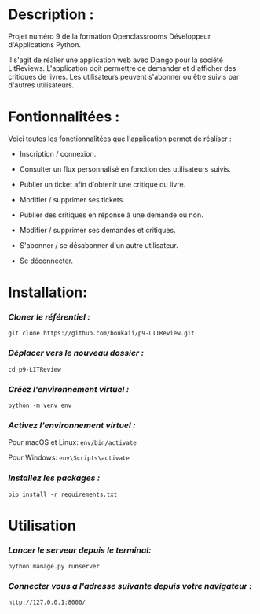 


# Description :

Projet numéro 9 de la formation Openclassrooms Développeur d'Applications Python.

Il s'agit de réalier une application web avec Django pour la société LitReviews.
L'application doit permettre de demander et d'afficher des critiques de livres.
Les utilisateurs peuvent s'abonner ou être suivis par d'autres utilisateurs.


# Fontionnalitées :


Voici toutes les fonctionnalitées que l'application permet de réaliser :


* Inscription / connexion.

* Consulter un flux personnalisé en fonction des utilisateurs suivis.

* Publier un ticket afin d'obtenir une critique du livre.

* Modifier / supprimer ses tickets.

* Publier des critiques en réponse à une demande ou non.

* Modifier / supprimer ses demandes et critiques.

* S'abonner / se désabonner d'un autre utilisateur.

* Se déconnecter.




# Installation:



### **_Cloner le référentiel :_**

`git clone https://github.com/boukaii/p9-LITReview.git`


###  **_Déplacer vers le nouveau dossier :_**

`cd p9-LITReview`




### **_Créez l'environnement virtuel :_**

`python -m venv env`


### _**Activez l'environnement virtuel :**_

Pour macOS et Linux:  `env/bin/activate`

Pour Windows:  `env\Scripts\activate`


### **_Installez les packages :_**

`pip install -r requirements.txt`


# Utilisation

### _**Lancer le serveur depuis le terminal:**_

`python manage.py runserver`

### **_Connecter vous a l'adresse suivante depuis votre navigateur :_**

`http://127.0.0.1:8000/`